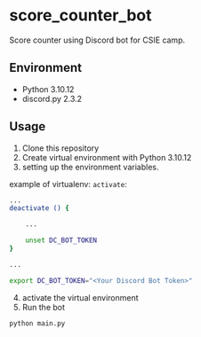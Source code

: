 # score_counter_bot
Score counter using Discord bot for CSIE camp.

## Environment
- Python 3.10.12
- discord.py 2.3.2

## Usage

1. Clone this repository
2. Create virtual environment with Python 3.10.12
3. setting up the environment variables.

example of virtualenv:
`activate`:
```bash
...
deactivate () {

    ...

    unset DC_BOT_TOKEN
}

...

export DC_BOT_TOKEN="<Your Discord Bot Token>"
```

4. activate the virtual environment
5. Run the bot
```bash
python main.py
```
